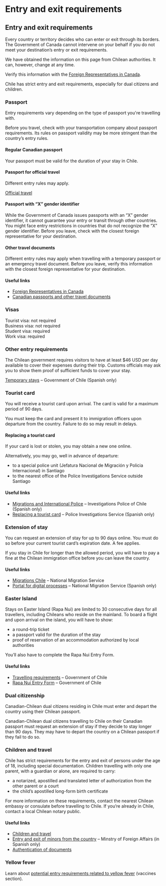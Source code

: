# Entry and exit requirements

## Entry and exit requirements

Every country or territory decides who can enter or exit through its borders. The Government of Canada cannot intervene on your behalf if you do not meet your destination’s entry or exit requirements.

We have obtained the information on this page from Chilean authorities. It can, however, change at any time.

Verify this information with the [Foreign Representatives in Canada](https://www.international.gc.ca/protocol-protocole/reps.aspx?lang=eng).

Chile has strict entry and exit requirements, especially for dual citizens and children.

### Passport

Entry requirements vary depending on the type of passport you're travelling with.

Before you travel, check with your transportation company about passport requirements. Its rules on passport validity may be more stringent than the country’s entry rules.

#### Regular Canadian passport

Your passport must be valid for the duration of your stay in Chile.

#### Passport for official travel

Different entry rules may apply.

[Official travel](https://www.canada.ca/en/immigration-refugees-citizenship/services/canadian-passports/official-travel.html)

#### Passport with “X” gender identifier

While the Government of Canada issues passports with an “X” gender identifier, it cannot guarantee your entry or transit through other countries. You might face entry restrictions in countries that do not recognize the “X” gender identifier. Before you leave, check with the closest foreign representative for your destination.

#### Other travel documents

Different entry rules may apply when travelling with a temporary passport or an emergency travel document. Before you leave, verify this information with the closest foreign representative for your destination.

#### Useful links

* [Foreign Representatives in Canada](https://www.international.gc.ca/protocol-protocole/reps.aspx?lang=eng)
* [Canadian passports and other travel documents](http://www.canada.ca/passport)

### Visas

Tourist visa: not required   
 Business visa: not required  
 Student visa: required  
 Work visa: required

### Other entry requirements

The Chilean government requires visitors to have at least $46 USD per day available to cover their expenses during their trip. Customs officials may ask you to show them proof of sufficient funds to cover your stay.

[Temporary stays](https://www.chileatiende.gob.cl/fichas/104218) – Government of Chile (Spanish only)

### Tourist card

You will receive a tourist card upon arrival. The card is valid for a maximum period of 90 days.

You must keep the card and present it to immigration officers upon departure from the country. Failure to do so may result in delays.

#### Replacing a tourist card

If your card is lost or stolen, you may obtain a new one online.

Alternatively, you may go, well in advance of departure:

* to a special police unit (Jefatura Nacional de Migración y Policia Internacional) in Santiago
* to the nearest office of the Police Investigations Service outside Santiago

#### Useful links

* [Migrations and International Police](https://pdichile.cl/instituci%C3%B3n/unidades/migraciones) – Investigations Police of Chile (Spanish only)
* [Replacing a tourist card](https://www.pdichile.cl/tr%C3%A1mites-online/duplicado-de-tarjeta-de-turismo) – Police Investigations Service (Spanish only)

### Extension of stay

You can request an extension of stay for up to 90 days online. You must do so before your current tourist card’s expiration date. A fee applies.

If you stay in Chile for longer than the allowed period, you will have to pay a fine at the Chilean immigration office before you can leave the country.

#### Useful links

* [Migrations Chile](https://serviciomigraciones.cl/en/home/) – National Migration Service
* [Portal for digital processes](https://tramites.extranjeria.gob.cl/) – National Migration Service (Spanish only)

### Easter Island

Stays on Easter Island (Rapa Nui) are limited to 30 consecutive days for all travellers, including Chileans who reside on the mainland. To board a flight and upon arrival on the island, you will have to show:

* a round-trip ticket
* a passport valid for the duration of the stay
* proof of reservation of an accommodation authorized by local authorities

You’ll also have to complete the Rapa Nui Entry Form.

#### Useful links

* [Travelling requirements](https://www.gob.cl/rapanuiprotegida-en/tourist/) – Government of Chile
* [Rapa Nui Entry Form](https://ingresorapanui.interior.gob.cl/) – Government of Chile

### Dual citizenship

Canadian-Chilean dual citizens residing in Chile must enter and depart the country using their Chilean passport.

Canadian-Chilean dual citizens travelling to Chile on their Canadian passport must request an extension of stay if they decide to stay longer than 90 days. They may have to depart the country on a Chilean passport if they fail to do so.

### Children and travel

Chile has strict requirements for the entry and exit of persons under the age of 18, including special documentation. Children travelling with only one parent, with a guardian or alone, are required to carry:

* a notarized, apostilled and translated letter of authorization from the other parent or a court
* the child’s apostilled long-form birth certificate

For more information on these requirements, contact the nearest Chilean embassy or consulate before travelling to Chile. If you’re already in Chile, contact a local Chilean notary public.

#### Useful links

* [Children and travel](https://travel.gc.ca/travelling/children)
* [Entry and exit of minors from the country](https://www.chile.gob.cl/chile/xplica/ingreso-y-salida-de-menores-del-pais) – Minstry of Foreign Affairs (in Spanish only)
* [Authentication of documents](https://www.international.gc.ca/gac-amc/about-a_propos/services/authentication-authentification/index.aspx?lang=eng)

### Yellow fever

Learn about [potential entry requirements related to yellow fever](#health) (vaccines section).